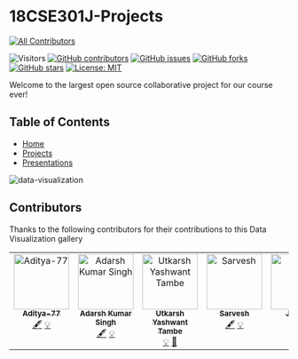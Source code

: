 # 18CSE301J-Projects 
<!-- ALL-CONTRIBUTORS-BADGE:START - Do not remove or modify this section -->
[![All Contributors](https://img.shields.io/badge/all_contributors-6-orange.svg?style=flat-square)](#contributors-)
<!-- ALL-CONTRIBUTORS-BADGE:END -->

![Visitors](https://visitor-badge.glitch.me/badge?page_id=VikashPR.18CSE301J-Projects)
[![GitHub contributors](https://img.shields.io/github/contributors/VikashPR/18CSE301J-Projects.svg)](https://github.com/VikashPR/18CSE301J-Projects/graphs/contributors)
[![GitHub issues](https://img.shields.io/github/issues/VikashPR/18CSE301J-Projects.svg)](https://github.com/VikashPR/18CSE301J-Projects/issues)
[![GitHub forks](https://img.shields.io/github/forks/VikashPR/18CSE301J-Projects.svg?style=social&label=Fork&maxAge=2592000)](https://github.com/VikashPR/18CSE301J-Projects/network/members)
[![GitHub stars](https://img.shields.io/github/stars/VikashPR/18CSE301J-Projects.svg?style=social&label=Star&maxAge=2592000)](https://github.com/VikashPR/18CSE301J-Projects/stargazers)
[![License: MIT](https://img.shields.io/badge/License-MIT-yellow.svg)](https://opensource.org/licenses/MIT)

Welcome to the largest open source collaborative project for our course ever!

## Table of Contents

- [Home](https://github.com/VikashPR/18CSE301J-Projects)
- [Projects](https://github.com/VikashPR/18CSE301J-Projects/blob/main/Projects.md)
- [Presentations](https://github.com/VikashPR/18CSE301J-Projects/blob/main/Presentations.md)

![data-visualization](https://user-images.githubusercontent.com/69889418/226487522-bec3c983-429a-420b-830c-3f37e26a4cec.jpg)

## Contributors
Thanks to the following contributors for their contributions to this Data Visualization gallery

<!-- ALL-CONTRIBUTORS-LIST:START - Do not remove or modify this section -->
<!-- prettier-ignore-start -->
<!-- markdownlint-disable -->
<table>
  <tbody>
    <tr>
      <td align="center" valign="top" width="14.28%"><a href="https://github.com/Aditya-77"><img src="https://avatars.githubusercontent.com/u/72652285?v=4?s=100" width="100px;" alt="Aditya-77"/><br /><sub><b>Aditya-77</b></sub></a><br /><a href="#content-Aditya-77" title="Content">🖋</a> <a href="#example-Aditya-77" title="Examples">💡</a></td>
      <td align="center" valign="top" width="14.28%"><a href="https://github.com/034adarsh"><img src="https://avatars.githubusercontent.com/u/95336274?v=4?s=100" width="100px;" alt="Adarsh Kumar Singh"/><br /><sub><b>Adarsh Kumar Singh</b></sub></a><br /><a href="#content-034adarsh" title="Content">🖋</a> <a href="#example-034adarsh" title="Examples">💡</a></td>
      <td align="center" valign="top" width="14.28%"><a href="http://bit.ly/3kzu5cy"><img src="https://avatars.githubusercontent.com/u/89902664?v=4?s=100" width="100px;" alt="Utkarsh Yashwant Tambe"/><br /><sub><b>Utkarsh Yashwant Tambe</b></sub></a><br /><a href="#example-utkarshtambe10" title="Examples">💡</a> <a href="#maintenance-utkarshtambe10" title="Maintenance">🚧</a></td>
      <td align="center" valign="top" width="14.28%"><a href="https://github.com/Sarvesh244"><img src="https://avatars.githubusercontent.com/u/78017884?v=4?s=100" width="100px;" alt="Sarvesh"/><br /><sub><b>Sarvesh</b></sub></a><br /><a href="#content-Sarvesh244" title="Content">🖋</a> <a href="#example-Sarvesh244" title="Examples">💡</a></td>
      <td align="center" valign="top" width="14.28%"><a href="https://github.com/jayeshsc"><img src="https://avatars.githubusercontent.com/u/81688373?v=4?s=100" width="100px;" alt="Jayesh"/><br /><sub><b>Jayesh</b></sub></a><br /><a href="#content-jayeshsc" title="Content">🖋</a> <a href="#example-jayeshsc" title="Examples">💡</a></td>
      <td align="center" valign="top" width="14.28%"><a href="https://github.com/ar4626"><img src="https://avatars.githubusercontent.com/u/83133904?v=4?s=100" width="100px;" alt="Ankit Raj"/><br /><sub><b>Ankit Raj</b></sub></a><br /><a href="#content-ar4626" title="Content">🖋</a> <a href="#example-ar4626" title="Examples">💡</a></td>
    </tr>
  </tbody>
</table>

<!-- markdownlint-restore -->
<!-- prettier-ignore-end -->

<!-- ALL-CONTRIBUTORS-LIST:END -->
<!-- prettier-ignore-start -->
<!-- markdownlint-disable -->

<!-- markdownlint-restore -->
<!-- prettier-ignore-end -->

<!-- ALL-CONTRIBUTORS-LIST:END -->
